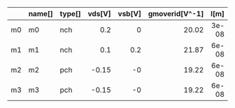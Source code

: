 |    | name[]   | type[]   |   vds[V] |   vsb[V] |   gmoverid[V^-1] |   l[m] |         w[m] |        id[A] |        cdb[F] | cdep[F]   |      cgb[F] |       cgd[F] | cgg[F]   |       cgs[F] |       csb[F] | cvar[F]   | fosc[Hz]   |      ft[Hz] |      gds[S] |      gm[S] |   gmbs[S] | rds[Ω]   |   region[] |   self_gain[VV^-01] |   vbs[V] |   vdsat[V] |   vgs[V] |   vsd[V] |   vsg[V] |
|:---|:---------|:---------|---------:|---------:|-----------------:|-------:|-------------:|-------------:|--------------:|:----------|------------:|-------------:|:---------|-------------:|-------------:|:----------|:-----------|------------:|------------:|-----------:|----------:|:---------|-----------:|--------------------:|---------:|-----------:|---------:|---------:|---------:|
| m0 | m0       | nch      |     0.2  |      0   |            20.02 |  3e-08 |  0.000114428 |  0.000999995 |   4.22338e-14 |           |   9.41e-17  |  1.85323e-14 |          |  2.84776e-14 |  4.74726e-14 |           |            | 6.77785e+10 |  0.00226517 |  0.0200199 | 2.922e-05 |          |          3 |             8.83813 |     -0   |    0.1062  |     0.35 |    -0.15 |   nan    |
| m1 | m1       | nch      |     0.1  |      0.2 |            21.87 |  6e-08 |  0.000215962 |  0.000999933 | nan           |           |   1.679e-16 |  3.81408e-14 |          |  9.67136e-14 |  8.21784e-14 |           |            | 2.58092e+10 |  0.00357183 |  0.0218685 | 2.286e-05 |          |          3 |             6.1225  |     -0.2 |    0.1121  |     0.4  |    -0.15 |   nan    |
| m2 | m2       | pch      |    -0.15 |     -0   |            19.22 |  6e-08 | -8.65638e-05 | -0.00100024  |  -3.19307e-14 |           | nan         | -1.64659e-14 |          | -5.55137e-14 | -3.73128e-14 |           |            | 4.25079e+10 | -0.00132443 | -0.0192247 | 5.106e-05 |          |          2 |            14.5155  |      0   |   -0.09333 |   nan    |     0.2  |     0.45 |
| m3 | m3       | pch      |    -0.15 |     -0   |            19.22 |  6e-08 | -8.65638e-05 | -0.00100024  |  -3.19307e-14 |           | nan         | -1.64659e-14 |          | -5.55137e-14 | -3.73128e-14 |           |            | 4.25079e+10 | -0.00132443 | -0.0192247 | 5.106e-05 |          |          2 |            14.5155  |      0   |   -0.09333 |   nan    |     0.2  |     0.45 |